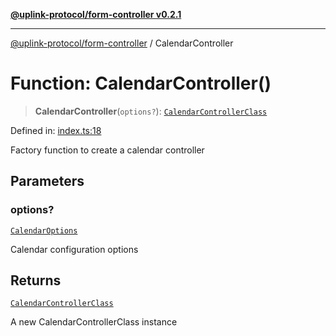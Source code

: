 [**@uplink-protocol/form-controller v0.2.1**](../README.md)

***

[@uplink-protocol/form-controller](../globals.md) / CalendarController

# Function: CalendarController()

> **CalendarController**(`options?`): [`CalendarControllerClass`](../classes/CalendarControllerClass.md)

Defined in: [index.ts:18](https://github.com/jmkcoder/uplink-protocol-calendar/blob/311e0b81efba7399cf1c367c0a2007aa66f3b830/src/index.ts#L18)

Factory function to create a calendar controller

## Parameters

### options?

[`CalendarOptions`](../interfaces/CalendarOptions.md)

Calendar configuration options

## Returns

[`CalendarControllerClass`](../classes/CalendarControllerClass.md)

A new CalendarControllerClass instance
